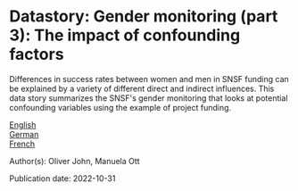 # Datastory: Gender monitoring (part 3): The impact of confounding factors

Differences in success rates between women and men in SNSF funding can be explained by a variety of different direct and indirect influences. This data story summarizes the SNSF's gender monitoring that looks at potential confounding variables using the example of project funding.

[English](https://data.snf.ch/stories/the-impact-of-confounding-factors-en.html)  
[German](https://data.snf.ch/stories/der-einfluss-von-stoerfaktoren-de.html)  
[French](https://data.snf.ch/stories/impact-des-variables-confondantes-fr.html)  


Author(s): Oliver John, Manuela Ott

Publication date: 2022-10-31
